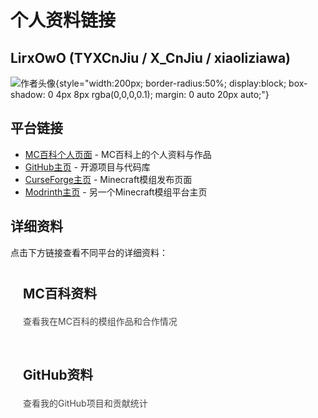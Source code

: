 # 个人资料链接

## LirxOwO (TYXCnJiu / X_CnJiu / xiaoliziawa)

![作者头像](/modimg/avatar.png){style="width:200px; border-radius:50%; display:block; box-shadow: 0 4px 8px rgba(0,0,0,0.1); margin: 0 auto 20px auto;"}

## 平台链接

- [MC百科个人页面](https://www.mcmod.cn/author/33105.html) - MC百科上的个人资料与作品
- [GitHub主页](https://github.com/xiaoliziawa) - 开源项目与代码库
- [CurseForge主页](https://www.curseforge.com/members/tyxcnjiu/projects) - Minecraft模组发布页面
- [Modrinth主页](https://modrinth.com/user/xiaoliziawa) - 另一个Minecraft模组平台主页

## 详细资料

点击下方链接查看不同平台的详细资料：

<div class="platform-cards">
  <a href="/websites/mcmod" class="platform-card">
    <h3>MC百科资料</h3>
    <p>查看我在MC百科的模组作品和合作情况</p>
  </a>
  
  <a href="/websites/github" class="platform-card">
    <h3>GitHub资料</h3>
    <p>查看我的GitHub项目和贡献统计</p>
  </a>
</div>

<style>
.platform-cards {
  display: flex;
  gap: 20px;
  margin-top: 20px;
  flex-wrap: wrap;
}

.platform-card {
  padding: 20px;
  border-radius: 8px;
  background-color: var(--vp-c-bg-soft);
  transition: transform 0.3s, box-shadow 0.3s;
  flex: 1;
  min-width: 250px;
  text-decoration: none !important;
  color: var(--vp-c-text-1);
  border: 1px solid var(--vp-c-divider);
}

.platform-card:hover {
  transform: translateY(-5px);
  box-shadow: 0 5px 15px rgba(0, 0, 0, 0.1);
}

.platform-card h3 {
  margin-top: 0;
  font-size: 1.3rem;
}

.platform-card p {
  margin-bottom: 0;
  opacity: 0.8;
}

.dark .platform-card {
  background-color: var(--vp-c-bg-soft);
}
</style>
